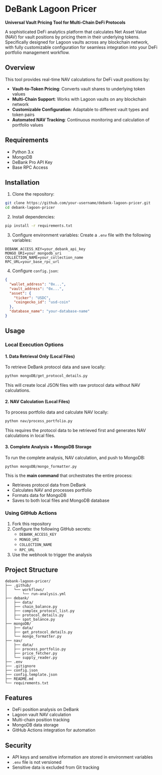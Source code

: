 # DeBank Lagoon Pricer

**Universal Vault Pricing Tool for Multi-Chain DeFi Protocols**

A sophisticated DeFi analytics platform that calculates Net Asset Value (NAV) for vault positions by pricing them in their underlying tokens. Specifically designed for Lagoon vaults across any blockchain network, with fully customizable configuration for seamless integration into your DeFi portfolio management workflow.

## Overview

This tool provides real-time NAV calculations for DeFi vault positions by:
- **Vault-to-Token Pricing**: Converts vault shares to underlying token values
- **Multi-Chain Support**: Works with Lagoon vaults on any blockchain network
- **Customizable Configuration**: Adaptable to different vault types and token pairs
- **Automated NAV Tracking**: Continuous monitoring and calculation of portfolio values

## Requirements

- Python 3.x
- MongoDB
- DeBank Pro API Key
- Base RPC Access

## Installation

1. Clone the repository:
```bash
git clone https://github.com/your-username/debank-lagoon-pricer.git
cd debank-lagoon-pricer
```

2. Install dependencies:
```bash
pip install -r requirements.txt
```

3. Configure environment variables:
Create a `.env` file with the following variables:
```
DEBANK_ACCESS_KEY=your_debank_api_key
MONGO_URI=your_mongodb_uri
COLLECTION_NAME=your_collection_name
RPC_URL=your_base_rpc_url
```

4. Configure `config.json`:
```json
{
  "wallet_address": "0x...",
  "vault_address": "0x...",
  "asset": {
    "ticker": "USDC",
    "coingecko_id": "usd-coin"
  },
  "database_name": "your-database-name"
}
```

## Usage

### Local Execution Options

#### 1. Data Retrieval Only (Local Files)
To retrieve DeBank protocol data and save locally:
```bash
python mongoDB/get_protocol_details.py
```
This will create local JSON files with raw protocol data without NAV calculations.

#### 2. NAV Calculation (Local Files)
To process portfolio data and calculate NAV locally:
```bash
python nav/process_portfolio.py
```
This requires the protocol data to be retrieved first and generates NAV calculations in local files.

#### 3. Complete Analysis + MongoDB Storage
To run the complete analysis, NAV calculation, and push to MongoDB:
```bash
python mongoDB/mongo_formatter.py
```
This is the **main command** that orchestrates the entire process:
- Retrieves protocol data from DeBank
- Calculates NAV and processes portfolio
- Formats data for MongoDB
- Saves to both local files and MongoDB database

### Using GitHub Actions

1. Fork this repository
2. Configure the following GitHub secrets:
   - `DEBANK_ACCESS_KEY`
   - `MONGO_URI`
   - `COLLECTION_NAME`
   - `RPC_URL`
3. Use the webhook to trigger the analysis

## Project Structure

```
debank-lagoon-pricer/
├── .github/
│   └── workflows/
│       └── run-analysis.yml
├── debank/
│   ├── data/
│   ├── chain_balance.py
│   ├── complex_protocol_list.py
│   ├── protocol_details.py
│   └── spot_balance.py
├── mongoDB/
│   ├── data/
│   ├── get_protocol_details.py
│   └── mongo_formatter.py
├── nav/
│   ├── data/
│   ├── process_portfolio.py
│   ├── price_fetcher.py
│   └── supply_reader.py
├── .env
├── .gitignore
├── config.json
├── config.template.json
├── README.md
└── requirements.txt
```

## Features

- DeFi position analysis on DeBank
- Lagoon vault NAV calculation
- Multi-chain position tracking
- MongoDB data storage
- GitHub Actions integration for automation

## Security

- API keys and sensitive information are stored in environment variables
- `.env` file is not versioned
- Sensitive data is excluded from Git tracking

 